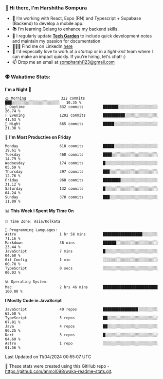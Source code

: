 ### 👋 Hi there, I'm Harshitha Sompura

- 🔧 I’m working with React, Expo (RN) and Typescript + Supabase (Backend) to develop a mobile app.
- 📚 I’m learning Golang to enhance my backend skills.
- 🌾 I regularly update **<u>[Tech Garden](https://tech-garden-hs.vercel.app/)</u>** to include quick development notes and maintain my passion for documentation.
- 👩🏻‍💻 Find me on LinkedIn <u>[here](https://www.linkedin.com/in/harshithasompura/)</u>
- 🐣 I'd especially love to work at a _startup_ or in a _tight-knit_ team where I can make an impact quickly. If you're hiring, let's chat! :)
- 📫 Drop me an email at [sompharshi123@gmail.com](mailto:sompharshi123@gmail.com)

### 👽 Wakatime Stats:
<!--START_SECTION:waka-->
**I'm a Night 🦉** 

```text
🌞 Morning                322 commits         ███░░░░░░░░░░░░░░░░░░░░░░   10.35 % 
🌆 Daytime                832 commits         ███████░░░░░░░░░░░░░░░░░░   26.74 % 
🌃 Evening                1292 commits        ██████████░░░░░░░░░░░░░░░   41.53 % 
🌙 Night                  665 commits         █████░░░░░░░░░░░░░░░░░░░░   21.38 % 
```
📅 **I'm Most Productive on Friday** 

```text
Monday                   610 commits         █████░░░░░░░░░░░░░░░░░░░░   19.61 % 
Tuesday                  460 commits         ████░░░░░░░░░░░░░░░░░░░░░   14.79 % 
Wednesday                174 commits         █░░░░░░░░░░░░░░░░░░░░░░░░   05.59 % 
Thursday                 397 commits         ███░░░░░░░░░░░░░░░░░░░░░░   12.76 % 
Friday                   968 commits         ████████░░░░░░░░░░░░░░░░░   31.12 % 
Saturday                 132 commits         █░░░░░░░░░░░░░░░░░░░░░░░░   04.24 % 
Sunday                   370 commits         ███░░░░░░░░░░░░░░░░░░░░░░   11.89 % 
```


📊 **This Week I Spent My Time On** 

```text
🕑︎ Time Zone: Asia/Kolkata

💬 Programming Languages: 
Astro                    1 hr 58 mins        ██████████████████░░░░░░░   71.16 % 
Markdown                 38 mins             ██████░░░░░░░░░░░░░░░░░░░   23.44 % 
JavaScript               7 mins              █░░░░░░░░░░░░░░░░░░░░░░░░   04.60 % 
Git Config               1 min               ░░░░░░░░░░░░░░░░░░░░░░░░░   00.78 % 
TypeScript               0 secs              ░░░░░░░░░░░░░░░░░░░░░░░░░   00.03 % 

💻 Operating System: 
Mac                      2 hrs 46 mins       █████████████████████████   100.00 % 
```

**I Mostly Code in JavaScript** 

```text
JavaScript               40 repos            ████████████████░░░░░░░░░   62.50 % 
TypeScript               5 repos             ██░░░░░░░░░░░░░░░░░░░░░░░   07.81 % 
Java                     4 repos             ██░░░░░░░░░░░░░░░░░░░░░░░   06.25 % 
Dart                     3 repos             █░░░░░░░░░░░░░░░░░░░░░░░░   04.69 % 
Astro                    1 repo              ░░░░░░░░░░░░░░░░░░░░░░░░░   01.56 % 
```




 Last Updated on 11/04/2024 00:55:07 UTC
<!--END_SECTION:waka-->

👀 These stats were created using this GitHub repo - https://github.com/anmol098/waka-readme-stats.git. 
